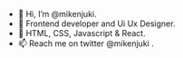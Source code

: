 - 👋 Hi, I’m @mikenjuki.
- 👀 Frontend developer and Ui Ux Designer.
- 🌱 HTML, CSS, Javascript & React. 
- 📫 Reach me on twitter @mikenjuki .

<!---
mikenjuki/mikenjuki is a ✨ special ✨ repository because its `README.md` (this file) appears on your GitHub profile.
You can click the Preview link to take a look at your changes.
--->
